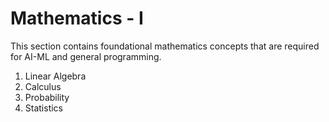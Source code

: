 # Mathematics - I

This section contains foundational mathematics concepts that are required for AI-ML and general programming.

1. Linear Algebra
2. Calculus
3. Probability
4. Statistics
